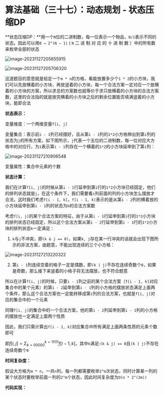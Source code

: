 # 算法基础（三十七）：动态规划 - 状态压缩DP

**状态压缩DP：**用一个`N`位的二进制数，每一位表示一个物品，`0/1`表示不同的状态。因此可以用`0 → 2^(N − 1)` ( `N` 二 进 制 对 应 的 十 进 制 数 ）中的所有数来枚举全部的状态

<img src="https://typora-1310242472.cos.ap-nanjing.myqcloud.com/typora_img/image-20231127205655915.png" alt="image-20231127205655915"  />

![image-20231127205706320](https://typora-1310242472.cos.ap-nanjing.myqcloud.com/typora_img/image-20231127205706320.png)

这道题目的意思就是给定一个`m * n`的方格，看能放置多少个`1 * 2`的小方块，我们可以先放横着的小方块，再放竖着的小方块，每一个合法方案一定对应一个放横着的小方块的方案，所以求总的方案数也就等价于求只放横着的小方块的合法方案数，这里的合法指的就是放完横着的小方块之后的剩余位置能否填满竖着的小方块，能即合法

**状态表示：**

变量维度：一个两维变量`f[i, j]`

变量集合：表示前`i - 1`列已经摆好，且从第`i - 1`列的`1*2`小方格伸出到第`i`列的状态为`j`的所有方案，如下图所示，`j`代表一个五位的二进制数，每一位对应大方格中的对应行，为`1`表示第`i - 1`列存在一个横着的`1*2`的小方块延申到了第`i`列：

![image-20231127210906548](https://typora-1310242472.cos.ap-nanjing.myqcloud.com/typora_img/image-20231127210906548.png)

变量属性：集合中元素的个数

**状态计算：**

我们在计算`f[i, j]`的时候从第`i - 1`行延申到第`i`行的`1*2`小方块已经固定，他们的排列状态就是`j`，在这个条件下，我们需要看`i`列前面的列的小方块怎么摆放才合法，这时我们考虑`f[i - 1, k]`，`f[i - 1, k]`表示的是从第`i - 2`列的横着放的小方块延申到第`i - 1`列的状态为`k`的合法方案数

考虑`f[i, j]`的某个合法方案的特征，由于从第`i - 1`行延申到第`i`行的`1*2`小方块的排列状态已经固定，所以这个合法方案从第`i - 2`行延申到第`i - 1`行的`1*2`小方块的排列状态`k`一定满足：

1. `k`与`j`不冲突，即`(k & j == 0)`，如果`k, j`存在某一行冲突的话就会出现下图所示的非法方案，由题意，不能出现连续的三个小方格：

![image-20231127213220322](https://typora-1310242472.cos.ap-nanjing.myqcloud.com/typora_img/image-20231127213220322.png)

2. 第`i - 1`列连续空着的格子一定是偶数，即`(k | j)`不存在连续奇数个`0`，如果是奇数，那么接下来竖着的小格子将无法摆放，也不符合题意

所以在计算`f[i, j]`的时候，只要`i - 1`列之前的某个合法方案（`f[i - 1, k]`对应集合中的某个元素）的第`i - 2`延申到第`i - 1`列的小方格的摆放状态满足上面两个条件，那么这个合法方案也一定能转移成第`i`列的合法方案，也就是`f[i, j]`对应的集合中的一个元素

同理`f[i, j]`的集合中的一个合法方案，他的第`i - 2`列延申到第`i - 1`列的小方格的摆放也一定满足上面两个性质

因此，我们只需计算出`f[i - 1, k]`对应集合中所有满足上面两条性质的元素个数即可

即$f[i, j] = \Sigma_{k = 00000}^{k = 11111}f[i - 1, k]$，其中`k`满足:`(k & j) == 0`且`(k | j)`不存在连续奇数个`0`

**时间复杂度：**

假设大方格为`m * n`，一共`n`列，每一列都需要枚举`2^m`次状态，同时计算某一列的某个状态时要枚举前面一列的`2^m`个状态，因此时间复杂度为`O(n * 2^(2m))`

**代码实现：**

```cpp
 
```

